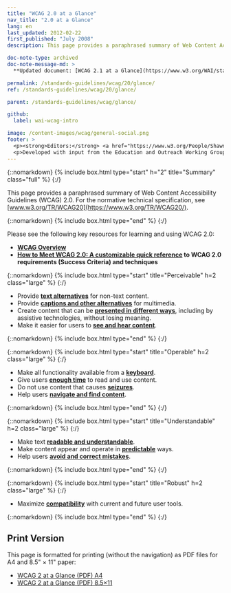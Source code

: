 ```yaml
---
title: "WCAG 2.0 at a Glance"
nav_title: "2.0 at a Glance"
lang: en
last_updated: 2012-02-22
first_published: "July 2008"
description: This page provides a paraphrased summary of Web Content Accessibility Guidelines (WCAG) 2.0.

doc-note-type: archived
doc-note-message-md: >
  **Updated document: [WCAG 2.1 at a Glance](https://www.w3.org/WAI/standards-guidelines/wcag/glance/)**

permalink: /standards-guidelines/wcag/20/glance/
ref: /standards-guidelines/wcag/20/glance/

parent: /standards-guidelines/wcag/glance/

github:
  label: wai-wcag-intro

image: /content-images/wcag/general-social.png
footer: >
  <p><strong>Editors:</strong> <a href="https://www.w3.org/People/Shawn">Shawn Lawton Henry</a> and Wayne Dick.</p>
  <p>Developed with input from the Education and Outreach Working Group (<a href="https://www.w3.org/WAI/about/groups/eowg/">EOWG</a>) and the Accessibility Guidelines Working Group (<a href="https://www.w3.org/WAI/GL/">AG WG</a>).</p>
---
```


{::nomarkdown}
{% include box.html type="start" h="2" title="Summary" class="full" %}
{:/}

This page provides a paraphrased summary of Web Content Accessibility Guidelines (WCAG) 2.0. For the normative technical specification, see [www.w3.org/TR/WCAG20](https://www.w3.org/TR/WCAG20/).

{::nomarkdown}
{% include box.html type="end" %}
{:/}

Please see the following key resources for learning and using WCAG 2.0:

-   **[WCAG Overview](https://www.w3.org/WAI/intro/wcag.php)**
-   **[How to Meet WCAG 2.0: A customizable quick reference](https://www.w3.org/WAI/WCAG20/quickref/) to WCAG 2.0 requirements (Success Criteria) and techniques**

{::nomarkdown}
{% include box.html type="start" title="Perceivable" h=2 class="large" %}
{:/}

-   Provide **[text alternatives](https://www.w3.org/WAI/WCAG20/quickref/#text-equiv)** for non-text content.
-   Provide [**captions and other alternatives**](https://www.w3.org/WAI/WCAG20/quickref/#media-equiv) for multimedia.
-   Create content that can be **[presented in different ways](https://www.w3.org/WAI/WCAG20/quickref/#content-structure-separation)**, including by assistive technologies, without losing meaning.
-   Make it easier for users to **[see and hear content](https://www.w3.org/WAI/WCAG20/quickref/#visual-audio-contrast)**.

{::nomarkdown}
{% include box.html type="end" %}
{:/}


{::nomarkdown}
{% include box.html type="start" title="Operable" h=2 class="large" %}
{:/}

-   Make all functionality available from a **[keyboard](https://www.w3.org/WAI/WCAG20/quickref/#keyboard-operation)**.
-   Give users **[enough time](https://www.w3.org/WAI/WCAG20/quickref/#time-limits)** to read and use content.
-   Do not use content that causes **[seizures](https://www.w3.org/WAI/WCAG20/quickref/#seizure)**.
-   Help users **[navigate and find content](https://www.w3.org/WAI/WCAG20/quickref/#navigation-mechanisms)**.

{::nomarkdown}
{% include box.html type="end" %}
{:/}

{::nomarkdown}
{% include box.html type="start" title="Understandable" h=2 class="large" %}
{:/}

-   Make text **[readable and understandable](https://www.w3.org/WAI/WCAG20/quickref/#meaning)**.
-   Make content appear and operate in **[predictable](https://www.w3.org/WAI/WCAG20/quickref/#consistent-behavior)** ways.
-   Help users **[avoid and correct mistakes](https://www.w3.org/WAI/WCAG20/quickref/#minimize-error)**.

{::nomarkdown}
{% include box.html type="end" %}
{:/}

{::nomarkdown}
{% include box.html type="start" title="Robust" h=2 class="large" %}
{:/}

-   Maximize **[compatibility](https://www.w3.org/WAI/WCAG20/quickref/#ensure-compat)** with current and future user tools.

{::nomarkdown}
{% include box.html type="end" %}
{:/}

## Print Version

This page is formatted for printing (without the navigation) as PDF
files for A4 and 8.5" &times; 11" paper:

-   [WCAG 2 at a Glance (PDF) A4](https://www.w3.org/WAI/WCAG20/glance/WCAG2-at-a-Glance-a4.pdf)
-   [WCAG 2 at a Glance (PDF) 8.5&times;11](https://www.w3.org/WAI/WCAG20/glance/WCAG2-at-a-Glance.pdf)

